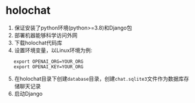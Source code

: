 # holochat

1. 保证安装了python环境(python>=3.8)和Django包
2. 部署机器能够科学访问外网
3. 下载holochat代码库
4. 设置环境变量，以Linux环境为例:
```
   export OPENAI_ORG=YOUR_ORG
   export OPENAI_KEY=YOUR_ORG
```
5. 在holochat目录下创建`database`目录，创建`chat.sqlite3`文件作为数据库存储聊天记录
6. 启动Django
